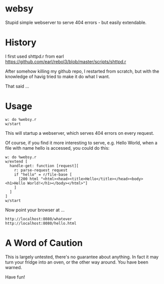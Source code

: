 websy
=====

Stupid simple webserver to serve 404 errors - but easily extendable.

History
=======

I first used shttpd.r from earl https://github.com/earl/rebol3/blob/master/scripts/shttpd.r 

After somehow killing my github repo, I restarted from scratch, but with the knowledge of havig tried to make it do what I want.

That said ...

Usage
=====

    w: do %websy.r
    w/start
    
This will startup a webserver, which serves 404 errors on every request.

Of course, if you find it more interesting to serve, e.g. Hello World, when a file with name hello is accessed, you could do this:

    w: do %websy.r
    w/extend [
      handle-get: function [request][
        r: parse-request request
        if "hello" = r/file-base [
          [200 html "<html><head><title>Hello</title></head><body><h1>Hello World!</h1></body></html>"]
        ]
      ]
    ]
    w/start
    
Now point your browser at ...

    http://localhost:8080/whatever
    http://localhost:8080/hello.html


    
A Word of Caution
=================

This is largely untested, there's no guarantee about anything. In fact it may turn your fridge into an oven, or the other way around. You have been warned.


Have fun!
